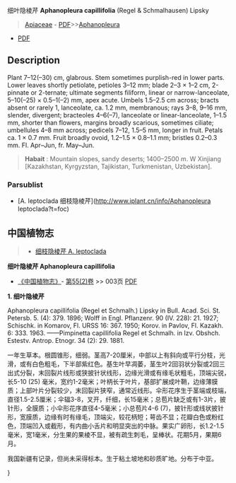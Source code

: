 细叶隐棱芹 **Aphanopleura capillifolia** (Regel & Schmalhausen) Lipsky

> [Apiaceae](http://www.iplant.cn/info/Apiaceae?t=foc) - [PDF](http://www.iplant.cn/foc/pdf/Apiaceae.pdf)>>[Aphanopleura](http://www.iplant.cn/info/Aphanopleura?t=foc)
 - [PDF](http://www.iplant.cn/foc/pdf/Aphanopleura.pdf)

## Description

Plant 7–12(–30) cm, glabrous. Stem sometimes purplish-red in lower parts. Lower leaves shortly petiolate, petioles 3–12 mm; blade 2–3 × 1–2 cm, 2-pinnate or 2-ternate; ultimate segments filiform, linear or narrow-lanceolate, 5–10(–25) × 0.5–1(–2) mm, apex acute. Umbels 1.5–2.5 cm across; bracts absent or rarely 1, lanceolate, ca. 1.2 mm, membranous; rays 3–8, 9–16 mm, slender, divergent; bracteoles 4–6(–7), lanceolate or linear-lanceolate, 1–1.5 mm, shorter than flowers, margins broadly scarious, sometimes ciliate; umbellules 4–8 mm across; pedicels 7–12, 1.5–5 mm, longer in fruit. Petals ca. 1 × 0.7 mm. Fruit broadly ovoid, 1.2–1.5 × 0.8–1.1 mm; bristles 0.2–0.3 mm. Fl. Apr–Jun, fr. May–Jun.

> **Habait** : 
> Mountain slopes, sandy deserts; 1400–2500 m. W Xinjiang [Kazakhstan, Kyrgyzstan, Tajikistan, Turkmenistan, Uzbekistan].

### Parsublist

* [A.  leptoclada  细枝隐棱芹](http://www.iplant.cn/info/Aphanopleura leptoclada?t=foc)

## 中国植物志

> * [细枝隐棱芹  A.  leptoclada](Aphanopleura-leptoclada-细枝隐棱芹.md)

**细叶隐棱芹 Aphanopleura capillifolia**

* [《中国植物志》](http://www.iplant.cn/frps)- [第55(2)卷](http://www.iplant.cn/frps/vol/55(2)) >> 003页 [PDF](http://www.iplant.cn/frps/pdf/55(2)/003.pdf)

**1. 细叶隐棱芹**

Aphanopleura capillifolia (Regel et Schmalh.) Lipsky in Bull. Acad. Sci. St. Petersb. 5. (4): 379. 1896; Wolff in Engl. Pflanzenr. 90 (IV. 228): 21. 1927; Schischk. in Komarov, Fl. URSS 16: 367. 1950; Korov. in Pavlov, Fl. Kazakh. 6: 333. 1963. ——Pimpinetta capillifolia Regel et Schmalh. in Izv. Obshch. Estestv. Antrop. Etnogr. 34 (2): 29. 1881.

一年生草本。根圆锥形，细弱。茎高7-20厘米，中部以上有斜向或平行分枝，光滑，或有白色粗毛，下半部紫红色。基生叶早凋萎，茎生叶2回羽状分裂或2回三出式分裂，末回裂片线形或狭披针状线形，边缘光滑或有缘毛状粗毛，顶端尖锐，长5-10 (25) 毫米，宽约1-2毫米；叶柄长于叶片，基部扩展成叶鞘，边缘薄膜质；上部叶片分裂较少，末回裂片狭窄，通常近线形。伞形花序生于茎端或枝端，直径1.5-2.5厘米；伞辐3-8，叉开，纤细，长15毫米；总苞片缺乏或有1-3片，披针形，全膜质；小伞形花序直径4-5毫米；小总苞片4-6 (7)，披针形或线状披针形，宽膜质，边缘有时有缘毛，顶端尖，较花柄短；萼齿不显；花瓣白色或粉红色，顶端凹入或截形，有内曲小舌片和明显突出的中脉。果实广卵形，长1.2-1.5毫米，宽1毫米，分生果的果棱不显，被有疏生刺毛，呈棒状。花期5月，果期6月。

我国新疆有记录，但尚未采得标本。生于粘土坡地和砂质旷地。分布于中亚。

}